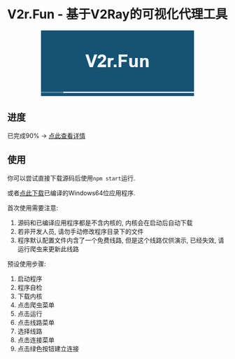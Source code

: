# V2r.Fun - 基于V2Ray的可视化代理工具

<div align="center">
<img src="https://github.com/skai-zhang/V2R.Fun/blob/master/ui-1.png?raw=true" alt="V2R.Fun">
</div>

## 进度

已完成90% -> [点此查看详情](https://github.com/skai-zhang/V2R.Fun/releases/latest)

## 使用

你可以尝试直接下载源码后使用`npm start`运行.

或者[点此下载](https://github.com/skai-zhang/V2R.Fun/releases/download/v1.0.2/V2r.Fun_Win_v1.0.2.zip)已编译的Windows64位应用程序.

首次使用需要注意:

1. 源码和已编译应用程序都是不含内核的, 内核会在启动后自动下载
2. 若非开发人员, 请勿手动修改程序目录下的文件
3. 程序默认配置文件内含了一个免费线路, 但是这个线路仅供演示, 已经失效, 请运行爬虫来更新此线路

预设使用步骤:

1. 启动程序
2. 程序自检
3. 下载内核
4. 点击爬虫菜单
5. 点击运行
6. 点击线路菜单
7. 选择线路
8. 点击连接菜单
9. 点击绿色按钮建立连接